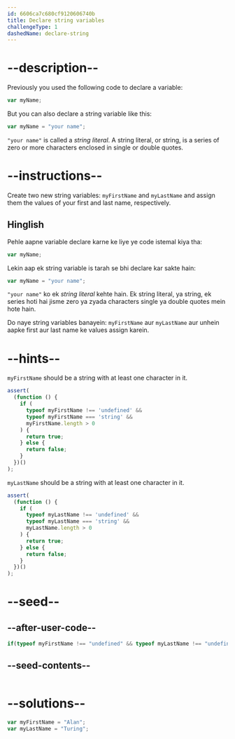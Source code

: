 ```yaml
---
id: 6606ca7c680cf9120606740b
title: Declare string variables
challengeType: 1
dashedName: declare-string
---
```


# --description--

Previously you used the following code to declare a variable:

```js
var myName;
```

But you can also declare a string variable like this:

```js
var myName = "your name";
```

`"your name"` is called a <dfn>string</dfn> <dfn>literal</dfn>. A string literal, or string, is a series of zero or more characters enclosed in single or double quotes.



# --instructions--

Create two new string variables: `myFirstName` and `myLastName` and assign them the values of your first and last name, respectively.


<h2>Hinglish</h2>

Pehle aapne variable declare karne ke liye ye code istemal kiya tha:

```js
var myName;
```

Lekin aap ek string variable is tarah se bhi declare kar sakte hain:

```js
var myName = "your name";
```

`"your name"` ko ek <dfn>string</dfn> <dfn>literal</dfn> kehte hain. Ek string literal, ya string, ek series hoti hai jisme zero ya zyada characters single ya double quotes mein hote hain.


Do naye string variables banayein: `myFirstName` aur `myLastName` aur unhein aapke first aur last name ke values assign karein.



# --hints--

`myFirstName` should be a string with at least one character in it.

```js
assert(
  (function () {
    if (
      typeof myFirstName !== 'undefined' &&
      typeof myFirstName === 'string' &&
      myFirstName.length > 0
    ) {
      return true;
    } else {
      return false;
    }
  })()
);
```

`myLastName` should be a string with at least one character in it.

```js
assert(
  (function () {
    if (
      typeof myLastName !== 'undefined' &&
      typeof myLastName === 'string' &&
      myLastName.length > 0
    ) {
      return true;
    } else {
      return false;
    }
  })()
);
```

# --seed--

## --after-user-code--

```js
if(typeof myFirstName !== "undefined" && typeof myLastName !== "undefined"){(function(){return myFirstName + ', ' + myLastName;})();}
```

## --seed-contents--

```js

```

# --solutions--

```js
var myFirstName = "Alan";
var myLastName = "Turing";
```
